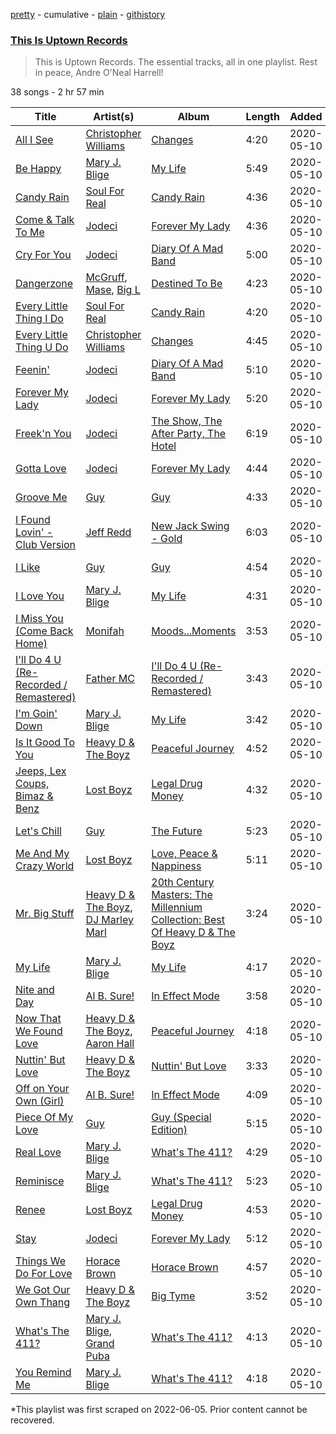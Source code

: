 [pretty](/playlists/pretty/37i9dQZF1DX7zDoGkCTwrF.md) - cumulative - [plain](/playlists/plain/37i9dQZF1DX7zDoGkCTwrF) - [githistory](https://github.githistory.xyz/mackorone/spotify-playlist-archive/blob/main/playlists/plain/37i9dQZF1DX7zDoGkCTwrF)

### [This Is Uptown Records](https://open.spotify.com/playlist/37i9dQZF1DX7zDoGkCTwrF)

> This is Uptown Records\. The essential tracks, all in one playlist\. Rest in peace, Andre O'Neal Harrell!

38 songs - 2 hr 57 min

| Title | Artist(s) | Album | Length | Added | Removed |
|---|---|---|---|---|---|
| [All I See](https://open.spotify.com/track/0TEPE1KMWY0satuZIBtuRt) | [Christopher Williams](https://open.spotify.com/artist/27TmRLInIAVyWyU14KlALf) | [Changes](https://open.spotify.com/album/0POYPvGgqNdWX1G3BQBncS) | 4:20 | 2020-05-10 |  |
| [Be Happy](https://open.spotify.com/track/5X82VFLvjpeWQlTSShqqj0) | [Mary J\. Blige](https://open.spotify.com/artist/1XkoF8ryArs86LZvFOkbyr) | [My Life](https://open.spotify.com/album/1OQ5l5rHKqUumPpn559zJC) | 5:49 | 2020-05-10 |  |
| [Candy Rain](https://open.spotify.com/track/4j1Bk0BEIGCF9hR7cSwl9d) | [Soul For Real](https://open.spotify.com/artist/296LotOmbj7eOX7r9l46fK) | [Candy Rain](https://open.spotify.com/album/0GmC4fd7RwxsFoo5Ht4nKp) | 4:36 | 2020-05-10 |  |
| [Come & Talk To Me](https://open.spotify.com/track/63uR29DnkNPUiorL30cHnj) | [Jodeci](https://open.spotify.com/artist/1eNkUXHPaXyuyC8NAgzykK) | [Forever My Lady](https://open.spotify.com/album/2u41wsU4YVTbtOTCapKLe7) | 4:36 | 2020-05-10 |  |
| [Cry For You](https://open.spotify.com/track/3RNvMhYFEwpCgPnDGKR5MB) | [Jodeci](https://open.spotify.com/artist/1eNkUXHPaXyuyC8NAgzykK) | [Diary Of A Mad Band](https://open.spotify.com/album/41pgxrq2gjdSsGnqofrHGj) | 5:00 | 2020-05-10 |  |
| [Dangerzone](https://open.spotify.com/track/6c9pBKOBiiXuhEFPeh9qlQ) | [McGruff](https://open.spotify.com/artist/0ZlMjCphI76sWiRzsM88RQ), [Mase](https://open.spotify.com/artist/1wiBLzTI7z9RUwEpNPdFT6), [Big L](https://open.spotify.com/artist/30fiiwr2EeZp1tAhzYCmyM) | [Destined To Be](https://open.spotify.com/album/62v2khLr3RK4x9Y2WL1OmL) | 4:23 | 2020-05-10 |  |
| [Every Little Thing I Do](https://open.spotify.com/track/5u3rsmRYRSKJpFHXPT4p07) | [Soul For Real](https://open.spotify.com/artist/296LotOmbj7eOX7r9l46fK) | [Candy Rain](https://open.spotify.com/album/0GmC4fd7RwxsFoo5Ht4nKp) | 4:20 | 2020-05-10 |  |
| [Every Little Thing U Do](https://open.spotify.com/track/6g9wUkxTf1MkfURIFHNTSK) | [Christopher Williams](https://open.spotify.com/artist/27TmRLInIAVyWyU14KlALf) | [Changes](https://open.spotify.com/album/0POYPvGgqNdWX1G3BQBncS) | 4:45 | 2020-05-10 |  |
| [Feenin'](https://open.spotify.com/track/0IyGPlGWkWZubMgC3qdBWz) | [Jodeci](https://open.spotify.com/artist/1eNkUXHPaXyuyC8NAgzykK) | [Diary Of A Mad Band](https://open.spotify.com/album/41pgxrq2gjdSsGnqofrHGj) | 5:10 | 2020-05-10 |  |
| [Forever My Lady](https://open.spotify.com/track/2pY99npaZKTVAyw2DhV9Bo) | [Jodeci](https://open.spotify.com/artist/1eNkUXHPaXyuyC8NAgzykK) | [Forever My Lady](https://open.spotify.com/album/2u41wsU4YVTbtOTCapKLe7) | 5:20 | 2020-05-10 |  |
| [Freek'n You](https://open.spotify.com/track/43sNw9nvGYGLYnNiwI8oMZ) | [Jodeci](https://open.spotify.com/artist/1eNkUXHPaXyuyC8NAgzykK) | [The Show, The After Party, The Hotel](https://open.spotify.com/album/5tincGtQaRD1QoXAT0PELz) | 6:19 | 2020-05-10 |  |
| [Gotta Love](https://open.spotify.com/track/0KUJ1RLzab3hAB1ttlnSga) | [Jodeci](https://open.spotify.com/artist/1eNkUXHPaXyuyC8NAgzykK) | [Forever My Lady](https://open.spotify.com/album/2u41wsU4YVTbtOTCapKLe7) | 4:44 | 2020-05-10 |  |
| [Groove Me](https://open.spotify.com/track/7t4rA2AxpG7yAhgRwopfn2) | [Guy](https://open.spotify.com/artist/2IBPIcSkvQZyoaVfoyZKE8) | [Guy](https://open.spotify.com/album/1b4uW38DLtC6GlGr39AGHc) | 4:33 | 2020-05-10 |  |
| [I Found Lovin' \- Club Version](https://open.spotify.com/track/3cfPqYM4RsTvMUZSCLJBZU) | [Jeff Redd](https://open.spotify.com/artist/4pQtCciYtP1aEqpcFnqiy4) | [New Jack Swing \- Gold](https://open.spotify.com/album/7JHcFFEHxlkXWf0W6UIVk8) | 6:03 | 2020-05-10 |  |
| [I Like](https://open.spotify.com/track/67j0ZucyzdfMGWLe2kh6Ze) | [Guy](https://open.spotify.com/artist/2IBPIcSkvQZyoaVfoyZKE8) | [Guy](https://open.spotify.com/album/1b4uW38DLtC6GlGr39AGHc) | 4:54 | 2020-05-10 |  |
| [I Love You](https://open.spotify.com/track/1BrygDkHQpsLoH93nbTjtj) | [Mary J\. Blige](https://open.spotify.com/artist/1XkoF8ryArs86LZvFOkbyr) | [My Life](https://open.spotify.com/album/1OQ5l5rHKqUumPpn559zJC) | 4:31 | 2020-05-10 |  |
| [I Miss You \(Come Back Home\)](https://open.spotify.com/track/6nXzKd8oA6N1qgG1vMZUKe) | [Monifah](https://open.spotify.com/artist/7peqq4aACFkBwIWGG0YRJ9) | [Moods...Moments](https://open.spotify.com/album/3yjR5bvHW4y0REaZKaARa3) | 3:53 | 2020-05-10 |  |
| [I'll Do 4 U \(Re\-Recorded / Remastered\)](https://open.spotify.com/track/7zyLObYw4QUKQDyZOb4J0Y) | [Father MC](https://open.spotify.com/artist/6LYeatSMMLGVN0DPtMkmTM) | [I'll Do 4 U \(Re\-Recorded / Remastered\)](https://open.spotify.com/album/14HYMxFhpgDIr9cci1u0kt) | 3:43 | 2020-05-10 |  |
| [I'm Goin' Down](https://open.spotify.com/track/0I5mUa3CZPcsrWwlUmTWkV) | [Mary J\. Blige](https://open.spotify.com/artist/1XkoF8ryArs86LZvFOkbyr) | [My Life](https://open.spotify.com/album/1OQ5l5rHKqUumPpn559zJC) | 3:42 | 2020-05-10 |  |
| [Is It Good To You](https://open.spotify.com/track/4WHQzXnWyTlE1UOmmxRDOw) | [Heavy D & The Boyz](https://open.spotify.com/artist/4KHdmkq99PXA6QEJ2lKpA3) | [Peaceful Journey](https://open.spotify.com/album/4bAwnTaD8QcruiVdb1zzzY) | 4:52 | 2020-05-10 |  |
| [Jeeps, Lex Coups, Bimaz & Benz](https://open.spotify.com/track/02nH7HXbs3i9kdWef9or8E) | [Lost Boyz](https://open.spotify.com/artist/0OtigLoCgLYvXnMxbE5qH5) | [Legal Drug Money](https://open.spotify.com/album/6DciMZgZkLpqsjJUd5XgpF) | 4:32 | 2020-05-10 |  |
| [Let's Chill](https://open.spotify.com/track/12soRJf1RZRsCd0QUnJUYL) | [Guy](https://open.spotify.com/artist/2IBPIcSkvQZyoaVfoyZKE8) | [The Future](https://open.spotify.com/album/3zuoynFUwVMW9cUl7V5I0q) | 5:23 | 2020-05-10 |  |
| [Me And My Crazy World](https://open.spotify.com/track/5Sl4762Gx7mbUV9R8Mrbut) | [Lost Boyz](https://open.spotify.com/artist/0OtigLoCgLYvXnMxbE5qH5) | [Love, Peace & Nappiness](https://open.spotify.com/album/1vim3noQulpNnLf8msDHgP) | 5:11 | 2020-05-10 |  |
| [Mr\. Big Stuff](https://open.spotify.com/track/1mebaW0RoNJGgnJ42JuZyp) | [Heavy D & The Boyz](https://open.spotify.com/artist/4KHdmkq99PXA6QEJ2lKpA3), [DJ Marley Marl](https://open.spotify.com/artist/57CcS2fO7MFSQkuzW6TWxX) | [20th Century Masters: The Millennium Collection: Best Of Heavy D & The Boyz](https://open.spotify.com/album/3ukqMHsEadxDwGV1eMyxG3) | 3:24 | 2020-05-10 |  |
| [My Life](https://open.spotify.com/track/7ytES33eLYS9WaZLKqWfYM) | [Mary J\. Blige](https://open.spotify.com/artist/1XkoF8ryArs86LZvFOkbyr) | [My Life](https://open.spotify.com/album/1OQ5l5rHKqUumPpn559zJC) | 4:17 | 2020-05-10 |  |
| [Nite and Day](https://open.spotify.com/track/3r0Rhl5Zdo9YjACZNsaBvN) | [Al B\. Sure!](https://open.spotify.com/artist/1fvz0vd4P0LNMkAysF1ivk) | [In Effect Mode](https://open.spotify.com/album/3RjOQ5eRm9f5kf6ysRpByu) | 3:58 | 2020-05-10 |  |
| [Now That We Found Love](https://open.spotify.com/track/1KONmY3enP3r3nIPQidWAy) | [Heavy D & The Boyz](https://open.spotify.com/artist/4KHdmkq99PXA6QEJ2lKpA3), [Aaron Hall](https://open.spotify.com/artist/772SIFJQiXTCfxncTK1UMn) | [Peaceful Journey](https://open.spotify.com/album/4bAwnTaD8QcruiVdb1zzzY) | 4:18 | 2020-05-10 |  |
| [Nuttin' But Love](https://open.spotify.com/track/43JSZNyRzLa3nD9W0hfD48) | [Heavy D & The Boyz](https://open.spotify.com/artist/4KHdmkq99PXA6QEJ2lKpA3) | [Nuttin' But Love](https://open.spotify.com/album/3WIm2cGDu6bRWAJDFhbgeK) | 3:33 | 2020-05-10 |  |
| [Off on Your Own \(Girl\)](https://open.spotify.com/track/2GRMJEIAvKlqJd9UHZTjRD) | [Al B\. Sure!](https://open.spotify.com/artist/1fvz0vd4P0LNMkAysF1ivk) | [In Effect Mode](https://open.spotify.com/album/3RjOQ5eRm9f5kf6ysRpByu) | 4:09 | 2020-05-10 |  |
| [Piece Of My Love](https://open.spotify.com/track/4H0ZQZqKL19tJxi1cSjtey) | [Guy](https://open.spotify.com/artist/2IBPIcSkvQZyoaVfoyZKE8) | [Guy \(Special Edition\)](https://open.spotify.com/album/0OQFSlarAIy9dNEAMFiHXr) | 5:15 | 2020-05-10 |  |
| [Real Love](https://open.spotify.com/track/3XG801WWhqC753dekEBkMt) | [Mary J\. Blige](https://open.spotify.com/artist/1XkoF8ryArs86LZvFOkbyr) | [What's The 411?](https://open.spotify.com/album/5Q3xLiKnY4ShDuQda7qfg2) | 4:29 | 2020-05-10 |  |
| [Reminisce](https://open.spotify.com/track/0EWT5JnKOf6saRn4ASff3j) | [Mary J\. Blige](https://open.spotify.com/artist/1XkoF8ryArs86LZvFOkbyr) | [What's The 411?](https://open.spotify.com/album/5Q3xLiKnY4ShDuQda7qfg2) | 5:23 | 2020-05-10 |  |
| [Renee](https://open.spotify.com/track/71mNLAZsr1frFhpCa3JI8G) | [Lost Boyz](https://open.spotify.com/artist/0OtigLoCgLYvXnMxbE5qH5) | [Legal Drug Money](https://open.spotify.com/album/6DciMZgZkLpqsjJUd5XgpF) | 4:53 | 2020-05-10 |  |
| [Stay](https://open.spotify.com/track/0JukF7Yf5qF10ntu6lpJ5I) | [Jodeci](https://open.spotify.com/artist/1eNkUXHPaXyuyC8NAgzykK) | [Forever My Lady](https://open.spotify.com/album/2u41wsU4YVTbtOTCapKLe7) | 5:12 | 2020-05-10 |  |
| [Things We Do For Love](https://open.spotify.com/track/2fzKLDa3YlAJ1Qkkxm5ZqH) | [Horace Brown](https://open.spotify.com/artist/5Ag2Y0TZZusl7Ky6dBjvuE) | [Horace Brown](https://open.spotify.com/album/7mTHBGzO1TsYZv5yAd89v1) | 4:57 | 2020-05-10 |  |
| [We Got Our Own Thang](https://open.spotify.com/track/0yndiszlOMgxOu3y2vKZvB) | [Heavy D & The Boyz](https://open.spotify.com/artist/4KHdmkq99PXA6QEJ2lKpA3) | [Big Tyme](https://open.spotify.com/album/2RDUJixbxpkSdNdDLR4LL8) | 3:52 | 2020-05-10 |  |
| [What's The 411?](https://open.spotify.com/track/4a5lccycZkignXqPJpjft6) | [Mary J\. Blige](https://open.spotify.com/artist/1XkoF8ryArs86LZvFOkbyr), [Grand Puba](https://open.spotify.com/artist/6IjhOxJSTPh15KgFTSZ68K) | [What's The 411?](https://open.spotify.com/album/5Q3xLiKnY4ShDuQda7qfg2) | 4:13 | 2020-05-10 |  |
| [You Remind Me](https://open.spotify.com/track/3IuJXTVipz0DGz70MaCfgW) | [Mary J\. Blige](https://open.spotify.com/artist/1XkoF8ryArs86LZvFOkbyr) | [What's The 411?](https://open.spotify.com/album/5Q3xLiKnY4ShDuQda7qfg2) | 4:18 | 2020-05-10 |  |

\*This playlist was first scraped on 2022-06-05. Prior content cannot be recovered.
